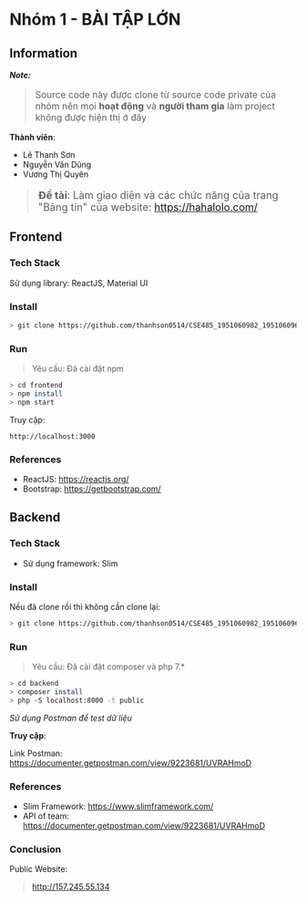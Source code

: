 # Nhóm 1 - BÀI TẬP LỚN

## **Information**

_**Note:**_
<font size="3">

> Source code này được clone từ source code private của nhóm nên mọi **hoạt động** và **người tham gia** làm project không được hiện thị ở đây

</font>

**Thành viên**:

- Lê Thanh Sơn
- Nguyễn Văn Dũng
- Vương Thị Quyên

<font size="4">

> **Đề tài**: Làm giao diện và các chức năng của trang "Bảng tin" của website: https://hahalolo.com/

</font>

## **Frontend**

### **Tech Stack**

Sử dụng library: ReactJS, Material UI

### **Install**

```bash
> git clone https://github.com/thanhson0514/CSE485_1951060982_1951060966_1951060642.git
```

### **Run**

> Yêu cầu: Đã cài đặt npm

```bash
> cd frontend
> npm install
> npm start
```

Truy cập:

```
http://localhost:3000
```

### **References**

- ReactJS: https://reactjs.org/
- Bootstrap: https://getbootstrap.com/

## **Backend**

### **Tech Stack**

- Sử dụng framework: Slim

### **Install**

Nếu đã clone rồi thì không cần clone lại:

```bash
> git clone https://github.com/thanhson0514/CSE485_1951060982_1951060966_1951060642.git
```

### **Run**

> Yêu cầu: Đã cài đặt composer và php 7.\*

```bash
> cd backend
> composer install
> php -S localhost:8000 -t public
```

_Sử dụng Postman để test dữ liệu_

**Truy cập**:

Link Postman:
https://documenter.getpostman.com/view/9223681/UVRAHmoD

### **References**

- Slim Framework: https://www.slimframework.com/
- API of team: https://documenter.getpostman.com/view/9223681/UVRAHmoD

### Conclusion

Public Website:

> http://157.245.55.134
